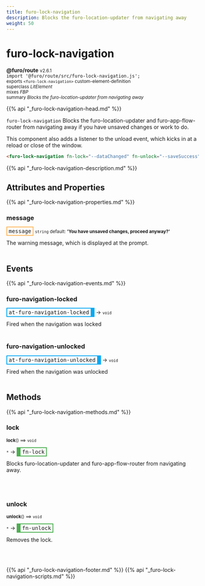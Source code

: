 ```yaml
---
title: furo-lock-navigation
description: Blocks the furo-location-updater from navigating away
weight: 50
---
```


# furo-lock-navigation
**@furo/route** <small>v2.6.1</small>
<br>`import '@furo/route/src/furo-lock-navigation.js';`<small>
<br>exports `<furo-lock-navigation>` custom-element-definition
<br>superclass *LitElement*
<br> mixes *FBP*</small>
<br><small>summary *Blocks the furo-location-updater from navigating away*</small>

{{% api "_furo-lock-navigation-head.md" %}}

`furo-lock-navigation`
 Blocks the furo-location-updater and furo-app-flow-router from navigating away if you have unsaved changes or work to do.

 This component also adds a listener to the unload event, which kicks in at a reload or close of the window.

 ```html
 <furo-lock-navigation fn-lock="--dataChanged" fn-unlock="--saveSuccess"></furo-lock-navigation>
 ```

{{% api "_furo-lock-navigation-description.md" %}}


## Attributes and Properties
{{% api "_furo-lock-navigation-properties.md" %}}







### **message**

<span  style="border-width:2px; border-style: solid;border-color:  rgb(255, 182, 91);font-family:monospace; padding:2px 4px;">message</span>
<small>`string` default: **&#39;You have unsaved changes, proceed anyway?&#39;**</small>

The warning message, which is displayed at the prompt.
<br><br>
## Events
{{% api "_furo-lock-navigation-events.md" %}}

### **furo-navigation-locked**
<span  style="border-width:2px 10px 2px 2px; border-style: solid;border-color:  rgb(2, 168, 244);font-family:monospace; padding:2px 4px;">at-furo-navigation-locked</span>
→ <small>`void`</small>

 Fired when the navigation was locked
<br><br>
### **furo-navigation-unlocked**
<span  style="border-width:2px 10px 2px 2px; border-style: solid;border-color:  rgb(2, 168, 244);font-family:monospace; padding:2px 4px;">at-furo-navigation-unlocked</span>
→ <small>`void`</small>

 Fired when the navigation was unlocked
<br><br>

## Methods
{{% api "_furo-lock-navigation-methods.md" %}}


### **lock**
<small>**lock**() ⟹ `void`</small>

<small>`*`</small> →
<span  style="border-width:2px 2px 2px 10px; border-style: solid;border-color:  rgb(76, 175, 80);font-family:monospace; padding:2px 4px;">fn-lock</span>

Blocks furo-location-updater and furo-app-flow-router from navigating away.

<br><br>

### **unlock**
<small>**unlock**() ⟹ `void`</small>

<small>`*`</small> →
<span  style="border-width:2px 2px 2px 10px; border-style: solid;border-color:  rgb(76, 175, 80);font-family:monospace; padding:2px 4px;">fn-unlock</span>

Removes the lock.

<br><br>







{{% api "_furo-lock-navigation-footer.md" %}}
{{% api "_furo-lock-navigation-scripts.md" %}}
